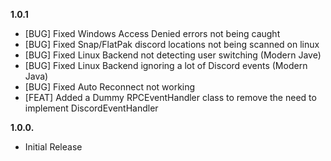 **1.0.1**

- [BUG] Fixed Windows Access Denied errors not being caught
- [BUG] Fixed Snap/FlatPak discord locations not being scanned on linux
- [BUG] Fixed Linux Backend not detecting user switching (Modern Jave)
- [BUG] Fixed Linux Backend ignoring a lot of Discord events (Modern Java)
- [BUG] Fixed Auto Reconnect not working
- [FEAT] Added a Dummy RPCEventHandler class to remove the need to implement DiscordEventHandler

**1.0.0.**

- Initial Release